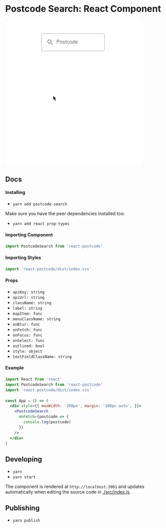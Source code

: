 # Postcode Search: React Component

![](demo.gif)

## Docs

#### Installing

- `yarn add postcode-search`

Make sure you have the peer dependencies installed too:

- `yarn add react prop-types`

#### Importing Component

```js
import PostcodeSearch from 'react-postcode'
```

#### Importing Styles

```js
import 'react-postcode/dist/index.css'
```

#### Props

- `apiKey: string`
- `apiUrl: string`
- `className: string`
- `label: string`
- `mapItem: func`
- `menuClassName: string`
- `onBlur: func`
- `onFetch: func`
- `onFocus: func`
- `onSelect: func`
- `outlined: bool`
- `style: object`
- `textFieldClassName: string`

#### Example

```jsx
import React from 'react'
import PostcodeSearch from 'react-postcode'
import 'react-postcode/dist/index.css'

const App = () => (
  <div style={{ maxWidth: '200px', margin: '100px auto', }}>
    <PostcodeSearch
      onFetch={postcode => {
        console.log(postcode)
      }}
    />
  </div>
)
```

## Developing

- `yarn`
- `yarn start`

The component is rendered at `http://localhost:3001` and updates automatically when editing the source code in [./src/index.js](./src/index.js).

## Publishing

- `yarn publish`
